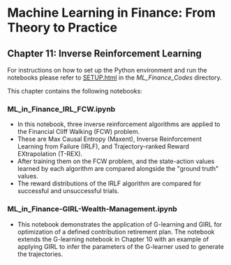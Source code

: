 # Machine Learning in Finance: From Theory to Practice

## Chapter 11: Inverse Reinforcement Learning

For instructions on how to set up the Python environment and run the notebooks please refer to [SETUP.html](../SETUP.html) in the *ML_Finance_Codes* directory.

This chapter contains the following notebooks:

### ML_in_Finance_IRL_FCW.ipynb

* In this notebook, three inverse reinforcement algorithms are applied to the Financial Cliff Walking (FCW) problem.
* These are Max Causal Entropy (Maxent), Inverse Reinforcement Learning from Failure (IRLF), and Trajectory-ranked Reward EXtrapolation (T-REX).  
* After training them on the FCW problem, and the state-action values learned by each algorithm are compared alongside the "ground truth" values.
* The reward distributions of the IRLF algorithm are compared for successful and unsuccessful trials.

### ML_in_Finance-GIRL-Wealth-Management.ipynb
* This notebook demonstrates the application of G-learning and GIRL for optimization of a defined contribution retirement plan. The notebook extends the G-learning notebook in Chapter 10 with an example of applying GIRL to infer the parameters of the G-learner used to generate the trajectories.
